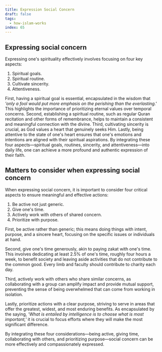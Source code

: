 ```yaml
---
title: Expression Social Concern
draft: false
tags:
  - how-islam-works
index: 65
---
```

## Expressing social concern 

Expressing one's spirituality effectively involves focusing on four key aspects:
1. Spiritual goals.
2. Spiritual routine.
3. Cultivate sincerity.
4. Attentiveness.

First, having a spiritual goal is essential, encapsulated in the wisdom that *'only a fool would put more emphasis on the perishing than the everlasting.'* This highlights the importance of prioritizing eternal values over temporal concerns. Second, establishing a spiritual routine, such as regular Quran recitation and other forms of remembrance, helps to maintain a consistent and meaningful connection with the divine. Third, cultivating sincerity is crucial, as God values a heart that genuinely seeks Him. Lastly, being attentive to the state of one's heart ensures that one's emotions and intentions are aligned with their spiritual aspirations. By integrating these four aspects—spiritual goals, routines, sincerity, and attentiveness—into daily life, one can achieve a more profound and authentic expression of their faith.

## Matters to consider when expressing social concern

When expressing social concern, it is important to consider four critical aspects to ensure meaningful and effective actions: 

1. Be active not just generic.
2. Give one's time.
3. Actively work with others of shared concern. 
4. Prioritize with purpose.

First, be active rather than generic; this means doing things with intent, purpose, and a sincere heart, focusing on the specific issues or individuals at hand. 

Second, give one's time generously, akin to paying zakat with one's time. This involves dedicating at least 2.5% of one's time, roughly four hours a week, to benefit society and leaving aside activities that do not contribute to the common good. Every limb and faculty should contribute to charity each day. 

Third, actively work with others who share similar concerns, as collaborating with a group can amplify impact and provide mutual support, preventing the sense of being overwhelmed that can come from working in isolation. 

Lastly, prioritize actions with a clear purpose, striving to serve in areas that offer the greatest, widest, and most enduring benefits. As encapsulated by the saying, *'What is entailed by intelligence is to choose what is most important,'* it is crucial to focus efforts where they will make the most significant difference. 

By integrating these four considerations—being active, giving time, collaborating with others, and prioritizing purpose—social concern can be more effectively and compassionately expressed.